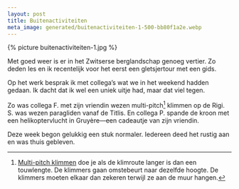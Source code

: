 ```yaml
---
layout: post
title: Buitenactiviteiten
meta_image: generated/buitenactiviteiten-1-500-bb80f1a2e.webp
---
```


{% picture buitenactiviteiten-1.jpg %}

Met goed weer is er in het Zwitserse berglandschap genoeg vertier. Zo deden Ies en ik recentelijk voor het eerst een gletsjertour met een gids.

Op het werk besprak ik met collega’s wat we in het weekend hadden gedaan. Ik dacht dat ik wel een uniek uitje had, maar dat viel tegen.

Zo was collega F. met zijn vriendin wezen multi-pitch[^1] klimmen op de Rigi. S. was wezen paragliden vanaf de Titlis. En collega P. spande de kroon met een helikoptervlucht in Gruyère—een cadeautje van zijn vriendin.

Deze week begon gelukkig een stuk normaler. Iedereen deed het rustig aan en was thuis gebleven.

[^1]: [Multi-pitch klimmen](https://en.m.wikipedia.org/wiki/Multi-pitch_climbing) doe je als de klimroute langer is dan een touwlengte. De klimmers gaan omstebeurt naar dezelfde hoogte. De klimmers moeten elkaar dan zekeren terwijl ze aan de muur hangen.
